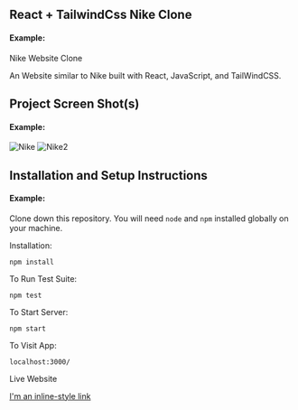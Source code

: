 ## React + TailwindCss Nike Clone

#### Example:

Nike Website Clone  

An Website similar to Nike built with React, JavaScript, and TailWindCSS.

## Project Screen Shot(s)

#### Example:   
![Nike](https://github.com/Siddhesh30/nikeTailwindCss/assets/57897149/8395b11e-bb94-42f7-9372-b7cd9b90c537)
![Nike2](https://github.com/Siddhesh30/nikeTailwindCss/assets/57897149/6f557ba2-79c5-40c5-83ce-3bfaa9478534)

## Installation and Setup Instructions

#### Example:  

Clone down this repository. You will need `node` and `npm` installed globally on your machine.  

Installation:

`npm install`  

To Run Test Suite:  

`npm test`  

To Start Server:

`npm start`  

To Visit App:

`localhost:3000/`  

Live Website

[I'm an inline-style link](https://nikeclone-tailwind.netlify.app/)

